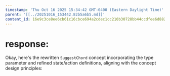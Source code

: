 ```yaml
---
timestamp: 'Thu Oct 16 2025 15:34:42 GMT-0400 (Eastern Daylight Time)'
parent: '[[../20251016_153442.82b5a6b5.md]]'
content_id: 16e9c3ce8ee6cb61c16cbce694a2cdec1cc210b30728bb44ccdfee6d8829e71c
---
```


# response:

Okay, here's the rewritten `SuggestChord` concept incorporating the type parameter and refined state/action definitions, aligning with the concept design principles:
